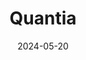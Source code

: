 ---  
layout: startup_page  
title: "Quantia"  
id: "quantia.ai"  
permalink: "/quantiaquantia.ai05202024/"  
website: "https://quantia.ai/"  
funding_round: ""  
funding_amount: "$1.2M"  
investors: "Inovo VC, Team X, Ariel Finkelstein, Dominique Locher, Ben Lang"  
about: "Quantia is a SaaS platform providing sales analytics and marketing capabilities across various channels. It collects online and offline sales and engagement data, translating it into actionable sales suggestions for businesses. The platform serves enterprise clients in the electronics, food and beverage industries."  
markets: "Sales Analytics, SaaS, Marketing"  
hq: "London, England, United Kingdom"  
founded_year: "2022"  
linkedin: "https://uk.linkedin.com/company/quantia-ai"  
twitter: ""  
instagram: ""  
facebook: ""  
crunchbase: "https://www.crunchbase.com/organization/quantia-3770"  
pitchbook: ""  

date_display: "20-May-2024"  
date: "2024-05-20"

# SEO Optimization  
meta_title: "Quantia -  Funding ($1.2M)"  
meta_description: "Quantia, Quantia is a SaaS platform providing sales analytics and marketing capabilities across various channels. It collects online and offline sales and enga..."  
meta_keywords: "Quantia, Sales Analytics, SaaS, Marketing,  funding"  
canonical_url: "https://startup.projectstartups.com/quantiaquantia.ai05202024/"  
---